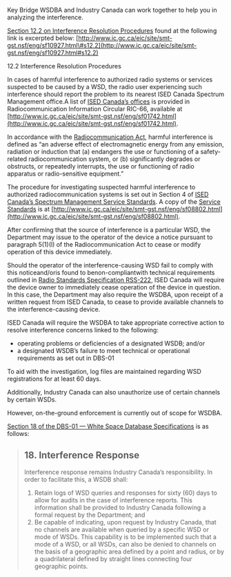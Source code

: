 Key Bridge WSDBA and Industry Canada can work together to help you in analyzing the interference.

[Section 12.2 on Interference Resolution Procedures](http://www.ic.gc.ca/eic/site/smt-gst.nsf/eng/sf10927.html#s12.2) found at the following link is excerpted below:  [http://www.ic.gc.ca/eic/site/smt-gst.nsf/eng/sf10927.html\#s12.2](http://www.ic.gc.ca/eic/site/smt-gst.nsf/eng/sf10927.html#s12.2)

12.2 Interference Resolution Procedures

In cases of harmful interference to authorized radio systems or services suspected to be caused by a WSD, the radio user experiencing such interference should report the problem to its nearest ISED Canada Spectrum Management office.A list of [ISED Canada’s offices](http://www.ic.gc.ca/eic/site/smt-gst.nsf/eng/sf01742.html) is provided in Radiocommunication Information Circular RIC-66, available at [http://www.ic.gc.ca/eic/site/smt-gst.nsf/eng/sf01742.html](http://www.ic.gc.ca/eic/site/smt-gst.nsf/eng/sf01742.html).

In accordance with the [Radiocommunication Act](http://laws.justice.gc.ca/eng/acts/R-2/FullText.html), harmful interference is defined as “an adverse effect of electromagnetic energy from any emission, radiation or induction that \(a\) endangers the use or functioning of a safety-related radiocommunication system, or \(b\) significantly degrades or obstructs, or repeatedly interrupts, the use or functioning of radio apparatus or radio-sensitive equipment.”

The procedure for investigating suspected harmful interference to authorized radiocommunication systems is set out in Section 4 of [ISED Canada’s Spectrum Management Service Standards](http://www.ic.gc.ca/eic/site/smt-gst.nsf/eng/sf08802.html). A copy of the [Service Standards](http://www.ic.gc.ca/eic/site/smt-gst.nsf/eng/sf08802.html) is at [http://www.ic.gc.ca/eic/site/smt-gst.nsf/eng/sf08802.html](http://www.ic.gc.ca/eic/site/smt-gst.nsf/eng/sf08802.html).

After confirming that the source of interference is a particular WSD, the Department may issue to the operator of the device a notice pursuant to paragraph 5\(1\)\(l\) of the Radiocommunication Act to cease or modify operation of this device immediately.

Should the operator of the interference-causing WSD fail to comply with this noticeand/oris found to benon-compliantwith technical requirements outlined in [Radio Standards Specification RSS-222](http://www.ic.gc.ca/eic/site/smt-gst.nsf/eng/sf10930.html), ISED Canada will require the device owner to immediately cease operation of the device in question. In this case, the Department may also require the WSDBA, upon receipt of a written request from ISED Canada, to cease to provide available channels to the interference-causing device.

ISED Canada will require the WSDBA to take appropriate corrective action to resolve interference concerns linked to the following:

* operating problems or deficiencies of a designated WSDB; and/or
* a designated WSDB’s failure to meet technical or operational requirements as set out in DBS-01



To aid with the investigation, log files are maintained regarding WSD registrations for at least 60 days.

Additionally, Industry Canada can also unauthorize use of certain channels by certain WSDs.

However, on-the-ground enforcement is currently out of scope for WSDBA.

[Section 18 of the DBS-01 — White Space Database Specifications](http://www.ic.gc.ca/eic/site/smt-gst.nsf/eng/sf10928.html#s18) is as follows:

> ## 18. Interference Response
>
> Interference response remains Industry Canada’s responsibility. In order to facilitate this, a WSDB shall:
>
> 1. Retain logs of WSD queries and responses for sixty \(60\) days to allow for audits in the case of interference reports. This information shall be provided to Industry Canada following a formal request by the Department; and
> 2. Be capable of indicating, upon request by Industry Canada, that no channels are available when queried by a specific WSD or mode of WSDs. This capability is to be implemented such that a mode of a WSD, or all WSDs, can also be denied to channels on the basis of a geographic area defined by a point and radius, or by a quadrilateral defined by straight lines connecting four geographic points.




